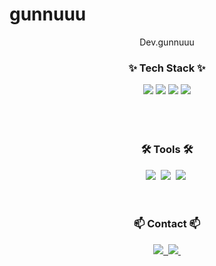 # gunnuuu

<!--타이틀 부분-->
<div align="center">
  Dev.gunnuuu
</div>

<!--내용 부분-->
<h3 align="center">✨ Tech Stack ✨</h3>
<div align="center">
<img src='https://img.shields.io/badge/Spring-%236DB33F?style=for-the-badge&logo=spring&logoColor=white'> 
<img src='https://img.shields.io/badge/JPA-blue?style=for-the-badge&labelColor=white'>
<img src='https://img.shields.io/badge/AWS-%23232F3E?style=for-the-badge&logo=amazon%20web%20service&labelColor=white'>
<img src='https://img.shields.io/badge/MySQL-%234479A1?style=for-the-badge&logo=MySQL&labelColor=white'>

</div>

<br>

<br>

<br>

<h3 align="center">🛠 Tools 🛠</h3>
<div align="center">
  <img src="https://img.shields.io/badge/git-F05033.svg?style=for-the-badge&logo=git&logoColor=white" />&nbsp
  <img src="https://img.shields.io/badge/github-181717.svg?style=for-the-badge&logo=github&logoColor=white" />&nbsp
  <img src="https://img.shields.io/badge/Notion-F3F3F3.svg?style=for-the-badge&logo=notion&logoColor=black" />&nbsp
</div>

<br>

<br>

<h3 align="center">📫 Contact 📫</h3>
<div align="center">
  <a href="https://https://pkunwoo6593.tistory.com/">
    <img src="https://img.shields.io/badge/Velog-1EBC8F?style=for-the-badge&logo=velog&logoColor=white" />&nbsp
  </a>
  <a href="mailto:pkunwoo6593@gmail.com">
    <img
      src="https://img.shields.io/badge/pkunwoo6593@gmail.com-D14836?style=for-the-badge&logo=gmail&logoColor=white"/>&nbsp
  </a>
</div>
